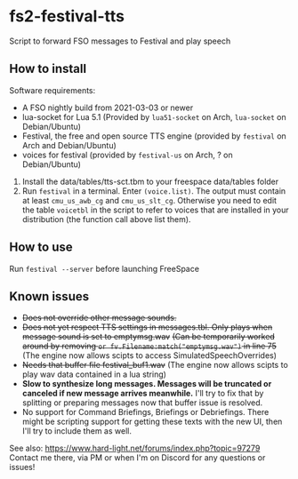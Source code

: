 # fs2-festival-tts
Script to forward FSO messages to Festival and play speech

## How to install
Software requirements:
- A FSO nightly build from 2021-03-03 or newer
- lua-socket for Lua 5.1 (Provided by `lua51-socket` on Arch, `lua-socket` on Debian/Ubuntu)
- Festival, the free and open source TTS engine (provided by `festival` on Arch and Debian/Ubuntu)
- voices for festival (provided by `festival-us` on Arch, ? on Debian/Ubuntu)

1. Install the data/tables/tts-sct.tbm to your freespace data/tables folder
2. Run `festival` in a terminal. Enter `(voice.list)`. The output must contain
   at least `cmu_us_awb_cg` and `cmu_us_slt_cg`.
   Otherwise you need to edit the table `voicetbl` in the script to refer to voices
   that are installed in your distribution (the function call above list them).
   
## How to use
Run `festival --server` before launching FreeSpace

## Known issues
- ~~Does not override other message sounds.~~
- ~~Does not yet respect TTS settings in messages.tbl. Only plays when message sound is set to emptymsg.wav~~
  ~~(Can be temporarily worked around by removing `or fv.Filename:match("emptymsg.wav")` in line 75~~
(The engine now allows scipts to access SimulatedSpeechOverrides)
- ~~Needs that buffer file festival_buf1.wav~~
(The engine now allows scipts to play wav data contained in a lua string)
- __Slow to synthesize long messages. Messages will be truncated or canceled if new message arrives meanwhile.__
  I'll try to fix that by splitting or preparing messages now that buffer issue is resolved.
- No support for Command Briefings, Briefings or Debriefings. There might be scripting support for
  getting these texts with the new UI, then I'll try to include them as well.

See also: https://www.hard-light.net/forums/index.php?topic=97279
Contact me there, via PM or when I'm on Discord for any questions or issues!
